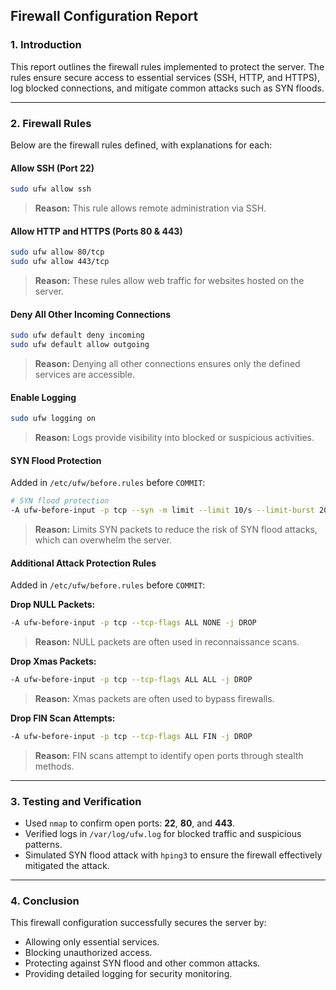 ## **Firewall Configuration Report**

### **1. Introduction**
This report outlines the firewall rules implemented to protect the server. The rules ensure secure access to essential services (SSH, HTTP, and HTTPS), log blocked connections, and mitigate common attacks such as SYN floods.

---

### **2. Firewall Rules**
Below are the firewall rules defined, with explanations for each:

#### **Allow SSH (Port 22)**
```bash
sudo ufw allow ssh
```
> **Reason:** This rule allows remote administration via SSH.

#### **Allow HTTP and HTTPS (Ports 80 & 443)**
```bash
sudo ufw allow 80/tcp
sudo ufw allow 443/tcp
```
> **Reason:** These rules allow web traffic for websites hosted on the server.

#### **Deny All Other Incoming Connections**
```bash
sudo ufw default deny incoming
sudo ufw default allow outgoing
```
> **Reason:** Denying all other connections ensures only the defined services are accessible.

#### **Enable Logging**
```bash
sudo ufw logging on
```
> **Reason:** Logs provide visibility into blocked or suspicious activities.

#### **SYN Flood Protection**
Added in `/etc/ufw/before.rules` before `COMMIT`:
```bash
# SYN flood protection
-A ufw-before-input -p tcp --syn -m limit --limit 10/s --limit-burst 20 -j ACCEPT
```
> **Reason:** Limits SYN packets to reduce the risk of SYN flood attacks, which can overwhelm the server.

#### **Additional Attack Protection Rules**
Added in `/etc/ufw/before.rules` before `COMMIT`:

**Drop NULL Packets:**
```bash
-A ufw-before-input -p tcp --tcp-flags ALL NONE -j DROP
```
> **Reason:** NULL packets are often used in reconnaissance scans.

**Drop Xmas Packets:**
```bash
-A ufw-before-input -p tcp --tcp-flags ALL ALL -j DROP
```
> **Reason:** Xmas packets are often used to bypass firewalls.

**Drop FIN Scan Attempts:**
```bash
-A ufw-before-input -p tcp --tcp-flags ALL FIN -j DROP
```
> **Reason:** FIN scans attempt to identify open ports through stealth methods.

---

### **3. Testing and Verification**
- Used `nmap` to confirm open ports: **22**, **80**, and **443**.
- Verified logs in `/var/log/ufw.log` for blocked traffic and suspicious patterns.
- Simulated SYN flood attack with `hping3` to ensure the firewall effectively mitigated the attack.

---

### **4. Conclusion**
This firewall configuration successfully secures the server by:
- Allowing only essential services.
- Blocking unauthorized access.
- Protecting against SYN flood and other common attacks.
- Providing detailed logging for security monitoring.

